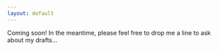 ```yaml
---
layout: default
---
```


Coming soon! In the meantime, please feel free to drop me a line to ask about my drafts...